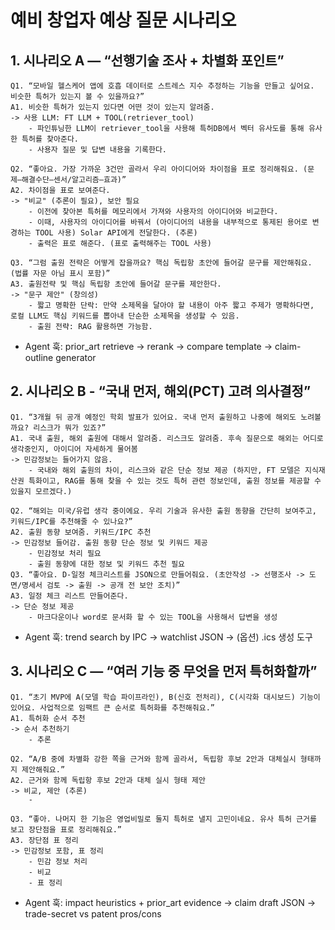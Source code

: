 # 예비 창업자 예상 질문 시나리오

## 1. 시나리오 A — “선행기술 조사 + 차별화 포인트”

```
Q1. “모바일 헬스케어 앱에 호흡 데이터로 스트레스 지수 추정하는 기능을 만들고 싶어요. 비슷한 특허가 있는지 볼 수 있을까요?”
A1. 비슷한 특허가 있는지 있다면 어떤 것이 있는지 알려줌.
-> 사용 LLM: FT LLM + TOOL(retriever_tool)  
    - 파인튜닝한 LLM이 retriever_tool을 사용해 특허DB에서 벡터 유사도를 통해 유사한 특허를 찾아준다.
    - 사용자 질문 및 답변 내용을 기록한다.

Q2. “좋아요. 가장 가까운 3건만 골라서 우리 아이디어와 차이점을 표로 정리해줘요. (문제–해결수단–센서/알고리즘–효과)”
A2. 차이점을 표로 보여준다.
-> "비교" (추론이 필요), 보안 필요
    - 이전에 찾아본 특허를 메모리에서 가져와 사용자의 아이디어와 비교한다.
    - 이때, 사용자의 아이디어를 바꿔서 (아이디어의 내용을 내부적으로 통제된 용어로 변경하는 TOOL 사용) Solar API에게 전달한다. (추론)
    - 출력은 표로 해준다. (표로 출력해주는 TOOL 사용)

Q3. “그럼 출원 전략은 어떻게 잡을까요? 핵심 독립항 초안에 들어갈 문구를 제안해줘요. (법률 자문 아님 표시 포함)”
A3. 출원전략 및 핵심 독립항 초안에 들어갈 문구를 제안한다.
-> "문구 제안" (창의성)
    - 짧고 명확한 단락: 만약 소제목을 달아야 할 내용이 아주 짧고 주제가 명확하다면, 로컬 LLM도 핵심 키워드를 뽑아내 단순한 소제목을 생성할 수 있음.
    - 출원 전략: RAG 활용하면 가능함.
```

- Agent 훅: prior_art retrieve → rerank → compare template → claim-outline generator

## 2. 시나리오 B - “국내 먼저, 해외(PCT) 고려 의사결정”

```
Q1. “3개월 뒤 공개 예정인 학회 발표가 있어요. 국내 먼저 출원하고 나중에 해외도 노려볼까요? 리스크가 뭐가 있죠?”
A1. 국내 출원, 해외 출원에 대해서 알려줌. 리스크도 알려줌. 후속 질문으로 해외는 어디로 생각중인지, 아이디어 자세하게 물어봄
-> 민감정보는 들어가지 않음.
    - 국내와 해외 출원의 차이, 리스크와 같은 단순 정보 제공 (하지만, FT 모델은 지식재산권 특화이고, RAG를 통해 찾을 수 있는 것도 특허 관련 정보인데, 출원 정보를 제공할 수 있을지 모르겠다.)

Q2. “해외는 미국/유럽 생각 중이에요. 우리 기술과 유사한 출원 동향을 간단히 보여주고, 키워드/IPC를 추천해줄 수 있나요?”
A2. 출원 동향 보여줌. 키워드/IPC 추천
-> 민감정보 들어감. 출원 동향 단순 정보 및 키워드 제공
    - 민감정보 처리 필요
    - 출원 동향에 대한 정보 및 키워드 추천 필요
Q3. “좋아요. D-일정 체크리스트를 JSON으로 만들어줘요. (초안작성 -> 선행조사 -> 도면/명세서 검토 -> 출원 -> 공개 전 보안 조치)”
A3. 일정 체크 리스트 만들어준다.
-> 단순 정보 제공
    - 마크다운이나 word로 문서화 할 수 있는 TOOL을 사용해서 답변을 생성
```

- Agent 훅: trend search by IPC → watchlist JSON → (옵션) .ics 생성 도구

## 3. 시나리오 C — “여러 기능 중 무엇을 먼저 특허화할까”

```
Q1. “초기 MVP에 A(모델 학습 파이프라인), B(신호 전처리), C(시각화 대시보드) 기능이 있어요. 사업적으로 임팩트 큰 순서로 특허화를 추천해줘요.”
A1. 특허화 순서 추천
-> 순서 추천하기
    - 추론

Q2. “A/B 중에 차별화 강한 쪽을 근거와 함께 골라서, 독립항 후보 2안과 대체실시 형태까지 제안해줘요.”
A2. 근거와 함께 독립항 후보 2안과 대체 실시 형태 제안
-> 비교, 제안 (추론)
    - 

Q3. “좋아. 나머지 한 기능은 영업비밀로 둘지 특허로 낼지 고민이네요. 유사 특허 근거를 보고 장단점을 표로 정리해줘요.”
A3. 장단점 표 정리
-> 민감정보 포함, 표 정리
    - 민감 정보 처리
    - 비교
    - 표 정리
```

- Agent 훅: impact heuristics + prior_art evidence → claim draft JSON → trade-secret vs patent pros/cons